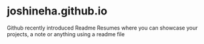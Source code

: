 # joshineha.github.io

Github recently introduced Readme Resumes where you can showcase your projects, a note or anything using a readme file
